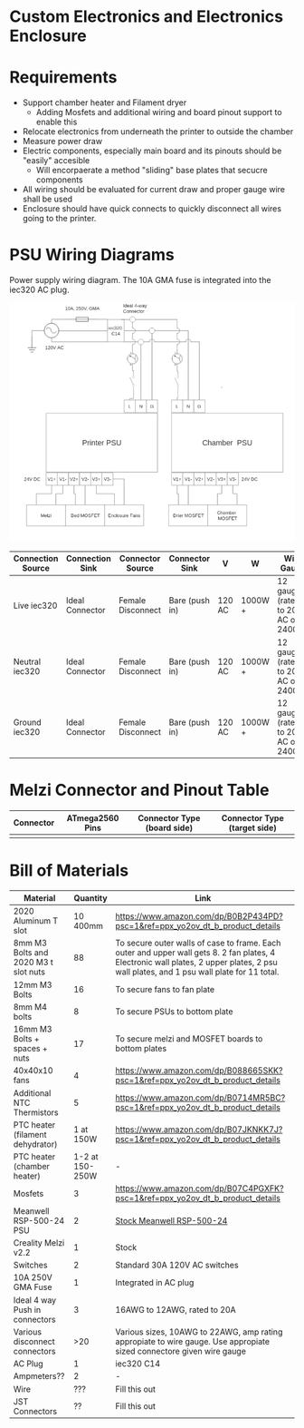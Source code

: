 # Custom Electronics and Electronics Enclosure

# Requirements
* Support chamber heater and Filament dryer
    * Adding Mosfets and additional wiring and board pinout support to enable this
* Relocate electronics from underneath the printer to outside the chamber
* Measure power draw
* Electric components, especially main board and its pinouts should be "easily" accesible
    * Will encorpaerate a method "sliding" base plates that secucre components
* All wiring should be evaluated for current draw and proper gauge wire shall be used
* Enclosure should have quick connects to quickly disconnect all wires going to the printer.

# PSU Wiring Diagrams

Power supply wiring diagram. The 10A GMA fuse is integrated into the iec320 AC plug. 

![Alt text](Datasheets/Power_Supply_Wiring.png)

| Connection Source | Connection Sink | Connector Source | Connector Sink | V | W | Wire Gauge |
| --- | --- | --- | --- | --- | --- | --- |
| Live iec320 | Ideal Connector | Female Disconnect | Bare (push in) | 120 AC | 1000W + | 12 gauge (rated to 20A AC or 2400W) |
| Neutral iec320 | Ideal Connector | Female Disconnect | Bare (push in) | 120 AC | 1000W + | 12 gauge (rated to 20A AC or 2400W) |
| Ground iec320 | Ideal Connector | Female Disconnect | Bare (push in) | 120 AC | 1000W + | 12 gauge (rated to 20A AC or 2400W) |

# Melzi Connector and Pinout Table
 | Connector | ATmega2560 Pins | Connector Type (board side) | Connector Type (target side) |
 | --- | --- | --- | --- |
 | | | |

# Bill of Materials

| Material | Quantity | Link |
| --- | --- | --- |
| 2020 Aluminum T slot | 10 400mm | https://www.amazon.com/dp/B0B2P434PD?psc=1&ref=ppx_yo2ov_dt_b_product_details |
| 8mm M3 Bolts and 2020 M3 t slot nuts | 88  | To secure outer walls of case to frame. Each outer and upper wall gets 8. 2 fan plates, 4 Electronic wall plates, 2 upper plates, 2 psu wall plates, and 1 psu wall plate for 11 total.  |
| 12mm M3 Bolts | 16 | To secure fans to fan plate |
| 8mm M4 bolts | 8 | To secure PSUs to bottom plate |
| 16mm M3 Bolts + spaces + nuts | 17 | To secure melzi and MOSFET boards to bottom plates |
| 40x40x10 fans | 4 | https://www.amazon.com/dp/B088665SKK?psc=1&ref=ppx_yo2ov_dt_b_product_details | 
| Additional NTC Thermistors | 5 | https://www.amazon.com/dp/B0714MR5BC?psc=1&ref=ppx_yo2ov_dt_b_product_details |
| PTC heater (filament dehydrator) | 1 at 150W | https://www.amazon.com/dp/B07JKNKK7J?psc=1&ref=ppx_yo2ov_dt_b_product_details |
| PTC heater (chamber heater) | 1-2 at 150-250W | - |
| Mosfets | 3 | https://www.amazon.com/dp/B07C4PGXFK?psc=1&ref=ppx_yo2ov_dt_b_product_details |
| Meanwell RSP-500-24 PSU | 2 | [Stock Meanwell RSP-500-24](MeanWell_500_Datasheet.pdf) |
| Creality Melzi v2.2 | 1 | Stock |
| Switches | 2 | Standard 30A 120V AC switches |
| 10A 250V GMA Fuse | 1 | Integrated in AC plug |
| Ideal 4 way Push in connectors | 3 | 16AWG to 12AWG, rated to 20A|
| Various disconnect connectors | >20 | Various sizes, 10AWG to 22AWG, amp rating appropiate to wire gauge. Use appropiate sized connectore given wire gauge | 
| AC Plug | 1 | iec320 C14 |
| Ampmeters?? | 2 | - |
| Wire | ??? | Fill this out |
| JST Connectors | ?? | Fill this out |
